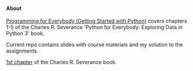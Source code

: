 #### About

[Programming for Everybody (Getting Started with Python)](https://www.coursera.org/learn/python) covers chapters 1-5 of the Charles R. Severance 'Python for Everybody: Exploring Data in Python 3' book.

Current repo contains slides with course materials and my solution to the assignments.

[1st chapter](https://www.py4e.com/html3/01-intro) of the Charles R. Severance book.
